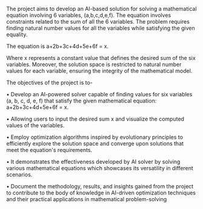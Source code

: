 The project aims to develop an AI-based solution for solving a mathematical equation involving 6 
variables, (a,b,c,d,e,f). The equation involves constraints related to the sum of all the 6 variables. 
The problem requires finding natural number values for all the variables while satisfying the given 
equality.

The equation is a+2b+3c+4d+5e+6f = x.

Where x represents a constant value that defines the desired sum of the six variables. Moreover, the 
solution space is restricted to natural number values for each variable, ensuring the integrity of the 
mathematical model.

The objectives of the project is to-


• Develop an AI-powered solver capable of finding values for six variables (a, b, c, d, e, f) 
that satisfy the given mathematical equation: a+2b+3c+4d+5e+6f = x.

• Allowing users to input the desired sum x and visualize the computed values of the 
variables.

• Employ optimization algorithms inspired by evolutionary principles to efficiently explore 
the solution space and converge upon solutions that meet the equation's requirements.

• It demonstrates the effectiveness developed by AI solver by solving various mathematical 
equations which showcases its versatility in different scenarios.

• Document the methodology, results, and insights gained from the project to contribute to the 
body of knowledge in AI-driven optimization techniques and their practical applications in 
mathematical problem-solving
